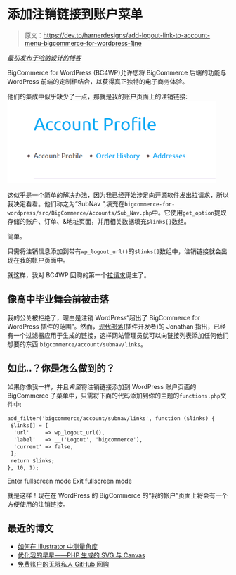 # 添加注销链接到账户菜单

> 原文：<https://dev.to/harnerdesigns/add-logout-link-to-account-menu-bigcommerce-for-wordpress-1jne>

*[最初发布于哈纳设计的博客](https://harnerdesigns.com/blog/add-logout-link-to-account-menu-bigcommerce-for-wordpress/)*

BigCommerce for WordPress (BC4WP)允许您将 BigCommerce 后端的功能与 WordPress 前端的定制相结合，以获得真正独特的电子商务体验。

他们的集成中似乎缺少了一点，那就是我的账户页面上的注销链接:
[![BC4WP Account Menu - Before](img/36c507730108bcfa08c9793e7809928a.png)](https://res.cloudinary.com/practicaldev/image/fetch/s--NrX_rxYF--/c_limit%2Cf_auto%2Cfl_progressive%2Cq_auto%2Cw_880/https://harnerdesigns.com/wp-content/uploads/2019/04/Before-Code.png)

这似乎是一个简单的解决办法，因为我已经开始涉足向开源软件发出拉请求，所以我决定看看。他们称之为“SubNav ”,填充在`bigcommerce-for-wordpress/src/BigCommerce/Accounts/Sub_Nav.php`中。它使用`get_option`提取存储的账户、订单、&地址页面，并用相关数据填充`$links[]`数组。

简单。

只需将注销信息添加到带有`wp_logout_url()`的`$links[]`数组中，注销链接就会出现在我的帐户页面中。

就这样，我对 BC4WP 回购的第一个[拉请求](https://github.com/bigcommerce/bigcommerce-for-wordpress/pull/150)诞生了。

## 像高中毕业舞会前被击落

我的公关被拒绝了，理由是注销 WordPress“超出了 BigCommerce for WordPress 插件的范围”。然而，[现代部落](https://tri.be/)(插件开发者)的 Jonathan 指出，已经有一个过滤器应用于生成的链接，这样网站管理员就可以向链接列表添加任何他们想要的东西:`bigcommerce/account/subnav/links`。

## 如此..？你是怎么做到的？

如果你像我一样，并且*希望*将注销链接添加到 WordPress 账户页面的 BigCommerce 子菜单中，只需将下面的代码添加到你的主题的`functions.php`文件中:

```
add_filter('bigcommerce/account/subnav/links', function ($links) {
 $links[] = [
  'url'     => wp_logout_url(),
  'label'   => __('Logout', 'bigcommerce'),
  'current' => false,
 ];
 return $links;
}, 10, 1); 
```

Enter fullscreen mode Exit fullscreen mode

就是这样！现在在 WordPress 的 BigCommerce 的“我的帐户”页面上将会有一个方便使用的注销链接。

## 最近的博文

*   [如何在 Illustrator 中测量角度](https://harnerdesigns.com/blog/measure-angles-in-illustrator/)
*   [优化我的星星——PHP 生成的 SVG 与 Canvas](https://harnerdesigns.com/blog/optimizing-my-stars-php-generated-svg-vs-canvas/)
*   [免费账户的无限私人 GitHub 回购](https://harnerdesigns.com/blog/unlimited-private-github-repos-for-free-accounts/)